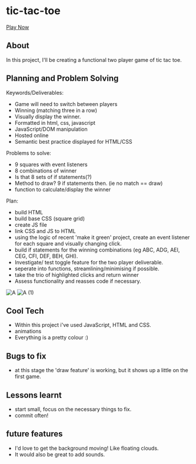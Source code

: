 # tic-tac-toe

[Play Now](https://clane62.github.io/tic-tac-toe/)

## About

In this project, I'll be creating a functional two player game of tic tac toe. 

## Planning and Problem Solving

Keywords/Deliverables: 
- Game will need to switch between players
- Winning (matching three in a row) 
- Visually display the winner. 
- Formatted in html, css, javascript 
- JavaScript/DOM manipulation 
- Hosted online 
- Semantic best practice displayed for HTML/CSS 

Problems to solve:
- 9 squares with event listeners
- 8 combinations of winner
- Is that 8 sets of if statements(?)
- Method to draw? 9 if statements then. (ie no match == draw)
- function to calculate/display the winner

Plan:
- build HTML
- build base CSS (square grid)
- create JS file
- link CSS and JS to HTML
- using the logic of recent 'make it green' project, create an event listener for each square and visually changing click.
- build if statements for the winning combinations (eg ABC, ADG, AEI, CEG, CFI, DEF, BEH, GHI).
- Investigate/ test toggle feature for the two player deliverable.
- seperate into functions, streamlining/minimising if possible. 
- take the trio of highlighted clicks and return winner
- Assess functionality and reasses code if necessary. 

![A](https://user-images.githubusercontent.com/117622538/203268769-bbd97180-6d55-4e5f-a811-9af8e6286a03.png)
![A (1)](https://user-images.githubusercontent.com/117622538/203268775-ea58eb4d-008a-4f67-b012-4e64a3cda5cc.png)

## Cool Tech
- Within this project i've used JavaScript, HTML and CSS.
- animations
- Everything is a pretty colour :) 

## Bugs to fix
- at this stage the 'draw feature' is working, but it shows up a little on the first game. 

## Lessons learnt
- start small, focus on the necessary things to fix. 
- commit often!

## future features
- I'd love to get the background moving! Like floating clouds. 
- It would also be great to add sounds. 
